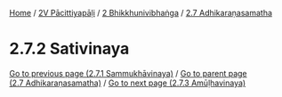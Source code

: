 
[Home](/) / [2V Pācittiyapāḷi](../...md) / [2 Bhikkhunivibhaṅga](...md) / [2.7 Adhikaraṇasamatha](../2V/2/2.7.md)

# 2.7.2 Sativinaya

[Go to previous page (2.7.1 Sammukhāvinaya)](2.7.1.md) / [Go to parent page (2.7 Adhikaraṇasamatha)](../2V/2/2.7.md) / [Go to next page (2.7.3 Amūḷhavinaya)](2.7.3.md)


